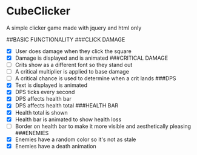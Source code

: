 # CubeClicker
A simple clicker game made with jquery and html only

##BASIC FUNCTIONALITY
 ###CLICK DAMAGE
   - [x] User does damage when they click the square
   - [x] Damage is displayed and is animated
 ###CRITICAL DAMAGE
   - [ ] Crits show as a different font so they stand out
   - [ ] A critical multiplier is applied to base damage
   - [ ] A critical chance is used to determine when a crit lands
 ###DPS
   - [x] Text is displayed is animated
   - [x] DPS ticks every second
   - [x] DPS affects health bar
   - [x] DPS affects health total
 ###HEALTH BAR
   - [x] Health total is shown
   - [x] Health bar is animated to show health loss
   - [ ] Border on health bar to make it more visible and aesthetically pleasing
 ###ENEMIES
   - [x] Enemies have a random color so it's not as stale
   - [x] Enemies have a death animation
